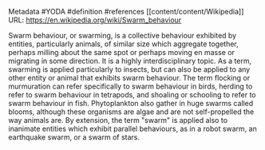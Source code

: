 Metadata
#YODA 
#definition
#references 
	[[content/content/Wikipedia]]
	URL:
	https://en.wikipedia.org/wiki/Swarm_behaviour

Swarm behaviour, or swarming, is a collective behaviour exhibited by entities, particularly animals, of similar size which aggregate together, perhaps milling about the same spot or perhaps moving en masse or migrating in some direction. It is a highly interdisciplinary topic. As a term, swarming is applied particularly to insects, but can also be applied to any other entity or animal that exhibits swarm behaviour. The term flocking or murmuration can refer specifically to swarm behaviour in birds, herding to refer to swarm behaviour in tetrapods, and shoaling or schooling to refer to swarm behaviour in fish. Phytoplankton also gather in huge swarms called blooms, although these organisms are algae and are not self-propelled the way animals are. By extension, the term "swarm" is applied also to inanimate entities which exhibit parallel behaviours, as in a robot swarm, an earthquake swarm, or a swarm of stars.



